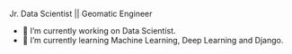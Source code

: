 Jr. Data Scientist || Geomatic Engineer

- 🔭 I’m currently working on Data Scientist.
- 🌱 I’m currently learning Machine Learning, Deep Learning and Django.
